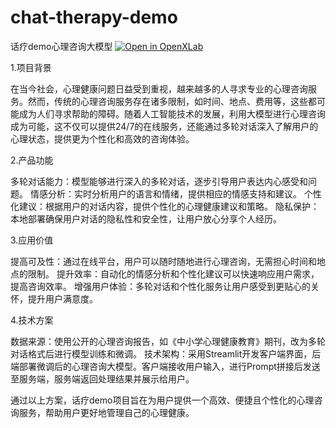# chat-therapy-demo
话疗demo心理咨询大模型
[![Open in OpenXLab](https://cdn-static.openxlab.org.cn/header/openxlab_models.svg)](https://openxlab.org.cn/models/detail/LucienJMLee/chat-therapy)

1.项目背景

在当今社会，心理健康问题日益受到重视，越来越多的人寻求专业的心理咨询服务。然而，传统的心理咨询服务存在诸多限制，如时间、地点、费用等，这些都可能成为人们寻求帮助的障碍。随着人工智能技术的发展，利用大模型进行心理咨询成为可能，这不仅可以提供24/7的在线服务，还能通过多轮对话深入了解用户的心理状态，提供更为个性化和高效的咨询体验。

2.产品功能

多轮对话能力：模型能够进行深入的多轮对话，逐步引导用户表达内心感受和问题。
情感分析：实时分析用户的语言和情绪，提供相应的情感支持和建议。
个性化建议：根据用户的对话内容，提供个性化的心理健康建议和策略。
隐私保护：本地部署确保用户对话的隐私性和安全性，让用户放心分享个人经历。

3.应用价值

提高可及性：通过在线平台，用户可以随时随地进行心理咨询，无需担心时间和地点的限制。
提升效率：自动化的情感分析和个性化建议可以快速响应用户需求，提高咨询效率。
增强用户体验：多轮对话和个性化服务让用户感受到更贴心的关怀，提升用户满意度。

4.技术方案

数据来源：使用公开的心理咨询报告，如《中小学心理健康教育》期刊，改为多轮对话格式后进行模型训练和微调。
技术架构：采用Streamlit开发客户端界面，后端部署微调后的心理咨询大模型。客户端接收用户输入，进行Prompt拼接后发送至服务端，服务端返回处理结果并展示给用户。

通过以上方案，话疗demo项目旨在为用户提供一个高效、便捷且个性化的心理咨询服务，帮助用户更好地管理自己的心理健康。
